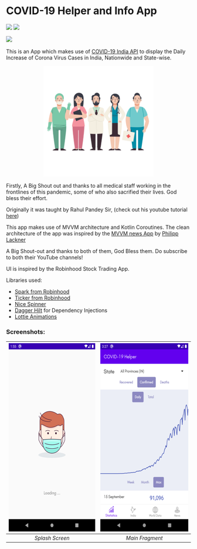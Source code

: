 # COVID-19 Helper and Info App
<img src="https://img.shields.io/badge/version-v1.0.0-informational"> <img src="https://img.shields.io/badge/android-5.0%2B-success?style=plastic&logo=android">

<img src="https://img.shields.io/badge/kotlin-%230095D5.svg?&style=for-the-badge&logo=kotlin&logoColor=white"> 

This is an App which makes use of [COVID-19 India API](https://api.covid19india.org/) to display the Daily Increase of Corona Virus Cases in India,
Nationwide and State-wise. 

<p align="center"><img src="/gifs/medical_staff.gif" width="300px" height="300px"></p>

Firstly, A Big Shout out and thanks to all medical staff working in the frontlines of this pandemic, some of who also sacrified their lives. God bless their effort.


Originally it was taught by Rahul Pandey Sir, (check out his youtube tutorial [here](https://www.youtube.com/playlist?list=PL7NYbSE8uaBB1EiPYScD66ZVWyu6cOyrR))

This app makes use of MVVM architecture and Kotlin Coroutines.
The clean architecture of the app was inspired by the [MVVM news App](https://www.youtube.com/playlist?list=PLQkwcJG4YTCRF8XiCRESq1IFFW8COlxYJ) 
by [Philipp Lackner](https://github.com/androiddevs18/MVVMNewsApp)

A Big Shout-out and thanks to both of them, God Bless them. Do subscribe to both their YouTube channels!

UI is inspired by the Robinhood Stock Trading App.

Libraries used:
- [Spark from Robinhood](https://github.com/robinhood/spark)
- [Ticker from Robinhood](https://github.com/robinhood/ticker)
- [Nice Spinner](https://github.com/arcadefire/nice-spinner)
- [Dagger Hilt](https://dagger.dev/hilt/) for Dependency Injections
- [Lottie Animations](https://github.com/airbnb/lottie-android)

### Screenshots:<br/>
|<img src="/screenshots/splash_screen.png" height="512px"/>|<img src="screenshots/main_fragment_all_provinces.png" height="512px"/>|
|:--:|:--:|
|*Splash Screen*|*Main Fragment*|
